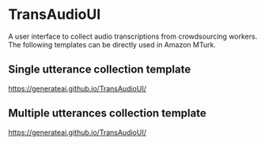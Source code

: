 # TransAudioUI
A user interface to collect audio transcriptions from crowdsourcing workers.
The following templates can be directly used in Amazon MTurk. 

## Single utterance collection template
https://generateai.github.io/TransAudioUI/

## Multiple utterances collection template
https://generateai.github.io/TransAudioUI/
